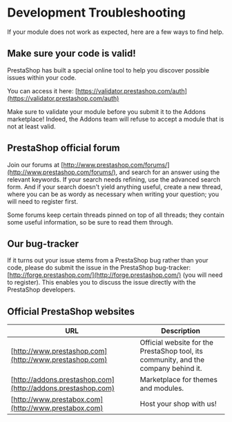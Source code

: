 # Development Troubleshooting

If your module does not work as expected, here are a few ways to find help.

## Make sure your code is valid! <a href="#developmenttroubleshooting-makesureyourcodeisvalid" id="developmenttroubleshooting-makesureyourcodeisvalid"></a>

PrestaShop has built a special online tool to help you discover possible issues within your code.

You can access it here: [https://validator.prestashop.com/auth](https://validator.prestashop.com/auth)

Make sure to validate your module before you submit it to the Addons marketplace! Indeed, the Addons team will refuse to accept a module that is not at least valid.

## PrestaShop official forum <a href="#developmenttroubleshooting-prestashopofficialforum" id="developmenttroubleshooting-prestashopofficialforum"></a>

Join our forums at [http://www.prestashop.com/forums/](http://www.prestashop.com/forums/), and search for an answer using the relevant keywords. If your search needs refining, use the advanced search form. And if your search doesn't yield anything useful, create a new thread, where you can be as wordy as necessary when writing your question; you will need to register first.

Some forums keep certain threads pinned on top of all threads; they contain some useful information, so be sure to read them through.

## Our bug-tracker <a href="#developmenttroubleshooting-ourbug-tracker" id="developmenttroubleshooting-ourbug-tracker"></a>

If it turns out your issue stems from a PrestaShop bug rather than your code, please do submit the issue in the PrestaShop bug-tracker: [http://forge.prestashop.com/](http://forge.prestashop.com/) (you will need to register). This enables you to discuss the issue directly with the PrestaShop developers.

## Official PrestaShop websites <a href="#developmenttroubleshooting-officialprestashopwebsites" id="developmenttroubleshooting-officialprestashopwebsites"></a>

| URL                                                          | Description                                                                         |
| ------------------------------------------------------------ | ----------------------------------------------------------------------------------- |
| [http://www.prestashop.com](http://www.prestashop.com)       | Official website for the PrestaShop tool, its community, and the company behind it. |
| [http://addons.prestashop.com](http://addons.prestashop.com) | Marketplace for themes and modules.                                                 |
| [http://www.prestabox.com](http://www.prestabox.com)         | Host your shop with us!                                                             |
